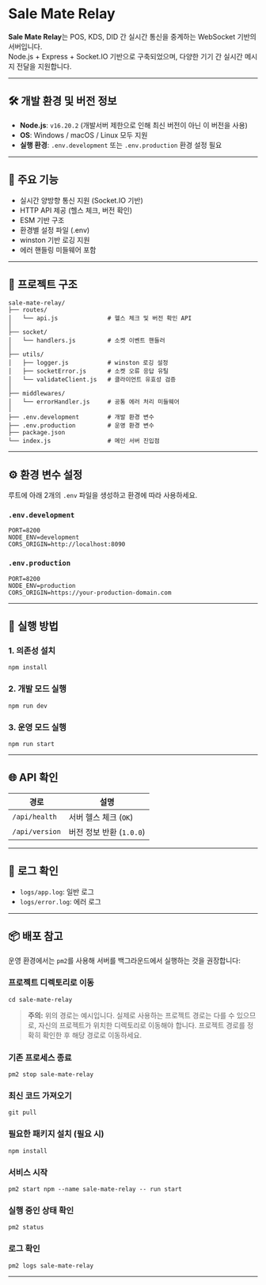 # Sale Mate Relay

**Sale Mate Relay**는 POS, KDS, DID 간 실시간 통신을 중계하는 WebSocket 기반의 서버입니다.  
Node.js + Express + Socket.IO 기반으로 구축되었으며, 다양한 기기 간 실시간 메시지 전달을 지원합니다.

---

## 🛠 개발 환경 및 버전 정보

- **Node.js**: `v16.20.2` (개발서버 제한으로 인해 최신 버전이 아닌 이 버전을 사용)
- **OS**: Windows / macOS / Linux 모두 지원
- **실행 환경**: `.env.development` 또는 `.env.production` 환경 설정 필요

---

## 🚀 주요 기능

- 실시간 양방향 통신 지원 (Socket.IO 기반)  
- HTTP API 제공 (헬스 체크, 버전 확인)  
- ESM 기반 구조  
- 환경별 설정 파일 (.env)  
- winston 기반 로깅 지원  
- 에러 핸들링 미들웨어 포함

---

## 📁 프로젝트 구조

```
sale-mate-relay/
├── routes/
│   └── api.js              # 헬스 체크 및 버전 확인 API
│
├── socket/
│   └── handlers.js         # 소켓 이벤트 핸들러
│
├── utils/
│   ├── logger.js           # winston 로깅 설정
│   ├── socketError.js      # 소켓 오류 응답 유틸
│   └── validateClient.js   # 클라이언트 유효성 검증
│
├── middlewares/
│   └── errorHandler.js     # 공통 에러 처리 미들웨어
│
├── .env.development        # 개발 환경 변수
├── .env.production         # 운영 환경 변수
├── package.json
└── index.js                # 메인 서버 진입점
```

---

## ⚙️ 환경 변수 설정

루트에 아래 2개의 `.env` 파일을 생성하고 환경에 따라 사용하세요.

### `.env.development`

```
PORT=8200
NODE_ENV=development
CORS_ORIGIN=http://localhost:8090
```

### `.env.production`

```
PORT=8200
NODE_ENV=production
CORS_ORIGIN=https://your-production-domain.com
```

---

## 🧪 실행 방법

### 1. 의존성 설치

```
npm install
```

### 2. 개발 모드 실행

```
npm run dev
```

### 3. 운영 모드 실행

```
npm run start
```

---

## 🌐 API 확인

| 경로           | 설명                     |
|----------------|--------------------------|
| `/api/health`  | 서버 헬스 체크 (`OK`)    |
| `/api/version` | 버전 정보 반환 (`1.0.0`) |

---

## 📝 로그 확인

- `logs/app.log`: 일반 로그  
- `logs/error.log`: 에러 로그  

---

## 📦 배포 참고

운영 환경에서는 `pm2`를 사용해 서버를 백그라운드에서 실행하는 것을 권장합니다:

### 프로젝트 디렉토리로 이동

```
cd sale-mate-relay
```

> **주의:** 위의 경로는 예시입니다. 실제로 사용하는 프로젝트 경로는 다를 수 있으므로, 자신의 프로젝트가 위치한 디렉토리로 이동해야 합니다. 프로젝트 경로를 정확히 확인한 후 해당 경로로 이동하세요.

### 기존 프로세스 종료

```
pm2 stop sale-mate-relay
```

### 최신 코드 가져오기

```
git pull
```

### 필요한 패키지 설치 (필요 시)

```
npm install
```

### 서비스 시작

```
pm2 start npm --name sale-mate-relay -- run start
```

### 실행 중인 상태 확인

```
pm2 status
```

### 로그 확인

```
pm2 logs sale-mate-relay
```

---

